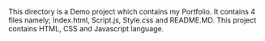 This directory is a Demo project which contains my Portfolio. It contains 4 files namely; Index.html, Script.js, Style.css and README.MD. This project contains HTML, CSS and Javascript language.
